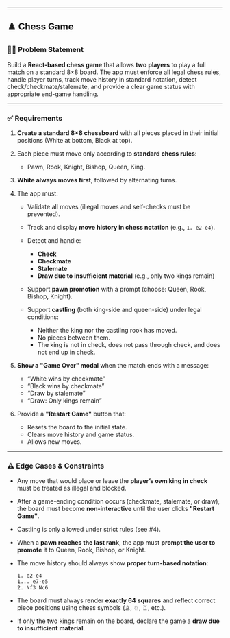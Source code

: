 
---

## ♟️ Chess Game

### 👨‍🎓 Problem Statement

Build a **React-based chess game** that allows **two players** to play a full match on a standard 8×8 board. The app must enforce all legal chess rules, handle player turns, track move history in standard notation, detect check/checkmate/stalemate, and provide a clear game status with appropriate end-game handling.

---

### ✅ Requirements

1. **Create a standard 8×8 chessboard** with all pieces placed in their initial positions (White at bottom, Black at top).
2. Each piece must move only according to **standard chess rules**:

   * Pawn, Rook, Knight, Bishop, Queen, King.
3. **White always moves first**, followed by alternating turns.
4. The app must:

   * Validate all moves (illegal moves and self-checks must be prevented).
   * Track and display **move history in chess notation** (e.g., `1. e2-e4`).
   * Detect and handle:

     * **Check**
     * **Checkmate**
     * **Stalemate**
     * **Draw due to insufficient material** (e.g., only two kings remain)
   * Support **pawn promotion** with a prompt (choose: Queen, Rook, Bishop, Knight).
   * Support **castling** (both king-side and queen-side) under legal conditions:

     * Neither the king nor the castling rook has moved.
     * No pieces between them.
     * The king is not in check, does not pass through check, and does not end up in check.
5. **Show a "Game Over" modal** when the match ends with a message:

   * “White wins by checkmate”
   * “Black wins by checkmate”
   * “Draw by stalemate”
   * “Draw: Only kings remain”
6. Provide a **"Restart Game"** button that:

   * Resets the board to the initial state.
   * Clears move history and game status.
   * Allows new moves.

---

### ⚠️ Edge Cases & Constraints

* Any move that would place or leave the **player’s own king in check** must be treated as illegal and blocked.
* After a game-ending condition occurs (checkmate, stalemate, or draw), the board must become **non-interactive** until the user clicks **"Restart Game"**.
* Castling is only allowed under strict rules (see #4).
* When a **pawn reaches the last rank**, the app must **prompt the user to promote** it to Queen, Rook, Bishop, or Knight.
* The move history should always show **proper turn-based notation**:

  ```
  1. e2-e4
  1... e7-e5
  2. Nf3 Nc6
  ```
* The board must always render **exactly 64 squares** and reflect correct piece positions using chess symbols (♙, ♘, ♖, etc.).
* If only the two kings remain on the board, declare the game a **draw due to insufficient material**.



